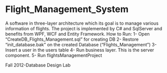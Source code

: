 # Flight_Management_System
A software in three-layer architecture which its goal is to manage various information of flights. The project is implemented by C# and SqlServer and benefits from WPF, WCF and Entity Framework.
How to Run:
1- Open   “CreateDB_Flights_Management.sql”   for creating DB
2- Restore  “init_database.bak”  on the created Database (“Flights_Management”)
3- Insert a user in the users table
4- Run business layer. This is the server component.
5- Run flightsManagementProject

Fall 2012-Database Design Lab

